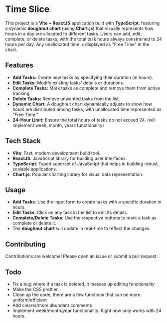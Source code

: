 # Time Slice

This project is a **Vite + ReactJS** application built with **TypeScript**, featuring a dynamic **doughnut chart** (using **Chart.js**) that visually represents how hours in a day are allocated to different tasks. Users can add, edit, complete, or delete tasks, with the total task hours always constrained to 24 hours per day. Any unallocated time is displayed as "Free Time" in the chart.

## Features
- **Add Tasks:** Create new tasks by specifying their duration (in hours).
- **Edit Tasks:** Modify existing tasks' details or durations.
- **Complete Tasks:** Mark tasks as complete and remove them from active tracking.
- **Delete Tasks:** Remove unwanted tasks from the list.
- **Dynamic Chart:** A doughnut chart dynamically adjusts to show how hours are distributed among tasks, with unallocated time represented as "Free Time."
- **24-Hour Limit:** Ensure the total hours of tasks do not exceed 24. (will implement week, month, years functionality)

## Tech Stack
- **Vite**: Fast, modern development build tool.
- **ReactJS**: JavaScript library for building user interfaces.
- **TypeScript**: Typed superset of JavaScript that helps in building robust, scalable applications.
- **Chart.js**: Popular charting library for visual data representation.

## Usage

- **Add Tasks**: Use the input form to create tasks with a specific duration in hours.
- **Edit Tasks**: Click on any task in the list to edit its details.
- **Complete/Delete Tasks**: Use the respective buttons to mark a task as complete or delete it.
- The **doughnut chart** will update in real-time to reflect the changes.

## Contributing

Contributions are welcome! Please open an issue or submit a pull request.

## Todo

- Fix a bug where if a task is deleted, it messes up editing functionality
- Make the CSS prettier.
- Clean up the code, there are a few functions that can be more uniform/efficient
- Add clearer/more abundant comments
- Implement week/month/year functionality. Right now only works with 24 hours. 
